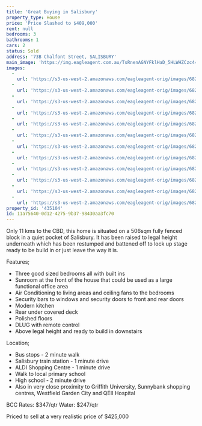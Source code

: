 ```yaml
---
title: 'Great Buying in Salisbury'
property_type: House
price: 'Price Slashed to $409,000'
rent: null
bedrooms: 3
bathrooms: 1
cars: 2
status: Sold
address: '73B Chalfont Street, SALISBURY'
main_image: 'https://img.eagleagent.com.au/TsRnenAGNYFklHaD_5HLWHZCzc4=/1280x854/smart/https://s3-us-west-2.amazonaws.com/eagleagent-orig/images/6820529/111546139-image-M.jpg'
images:
  -
    url: 'https://s3-us-west-2.amazonaws.com/eagleagent-orig/images/6820540/111546139-image-K.jpg'
  -
    url: 'https://s3-us-west-2.amazonaws.com/eagleagent-orig/images/6820539/111546139-image-J.jpg'
  -
    url: 'https://s3-us-west-2.amazonaws.com/eagleagent-orig/images/6820538/111546139-image-I.jpg'
  -
    url: 'https://s3-us-west-2.amazonaws.com/eagleagent-orig/images/6820537/111546139-image-H.jpg'
  -
    url: 'https://s3-us-west-2.amazonaws.com/eagleagent-orig/images/6820536/111546139-image-G.jpg'
  -
    url: 'https://s3-us-west-2.amazonaws.com/eagleagent-orig/images/6820535/111546139-image-F.jpg'
  -
    url: 'https://s3-us-west-2.amazonaws.com/eagleagent-orig/images/6820534/111546139-image-E.jpg'
  -
    url: 'https://s3-us-west-2.amazonaws.com/eagleagent-orig/images/6820533/111546139-image-D.jpg'
  -
    url: 'https://s3-us-west-2.amazonaws.com/eagleagent-orig/images/6820532/111546139-image-C.jpg'
  -
    url: 'https://s3-us-west-2.amazonaws.com/eagleagent-orig/images/6820531/111546139-image-B.jpg'
  -
    url: 'https://s3-us-west-2.amazonaws.com/eagleagent-orig/images/6820530/111546139-image-A.jpg'
  -
    url: 'https://s3-us-west-2.amazonaws.com/eagleagent-orig/images/6820529/111546139-image-M.jpg'
property_id: '435104'
id: 11a75640-0d12-4275-9b37-98430aa3fc70
---
```

Only 11 kms to the CBD, this home is situated on a 506sqm fully fenced block in a quiet pocket of Salisbury. It has been raised to legal height underneath which has been restumped and battened off to lock up stage ready to be build in or just leave the way it is.

Features;
*  Three good sized bedrooms all with built ins
*  Sunroom at the front of the house that could be used as a large functional office area
*  Air Conditioning to living areas and ceiling fans to the bedrooms
*  Security bars to windows and security doors to front and rear doors
*  Modern kitchen
*  Rear under covered deck
*  Polished floors
*  DLUG with remote control
*  Above legal height and ready to build in downstairs

Location;
*  Bus stops - 2 minute walk
*  Salisbury train station - 1 minute drive
*  ALDI Shopping Centre - 1 minute drive
*  Walk to local primary school
*  High school - 2 minute drive
*  Also in very close proximity to Griffith University, Sunnybank shopping centres, Westfield Garden City and QEII Hospital

BCC Rates: $347/qtr
Water: $247/qtr

Priced to sell at a very realistic price of $425,000